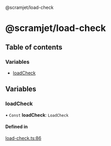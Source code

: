 @scramjet/load-check

# @scramjet/load-check

## Table of contents

### Variables

- [loadCheck](README.md#loadcheck)

## Variables

### loadCheck

• `Const` **loadCheck**: `LoadCheck`

#### Defined in

[load-check.ts:86](https://github.com/scramjet-cloud-platform/scramjet-csi-dev/blob/HEAD/packages/load-check/src/load-check.ts#L86)
